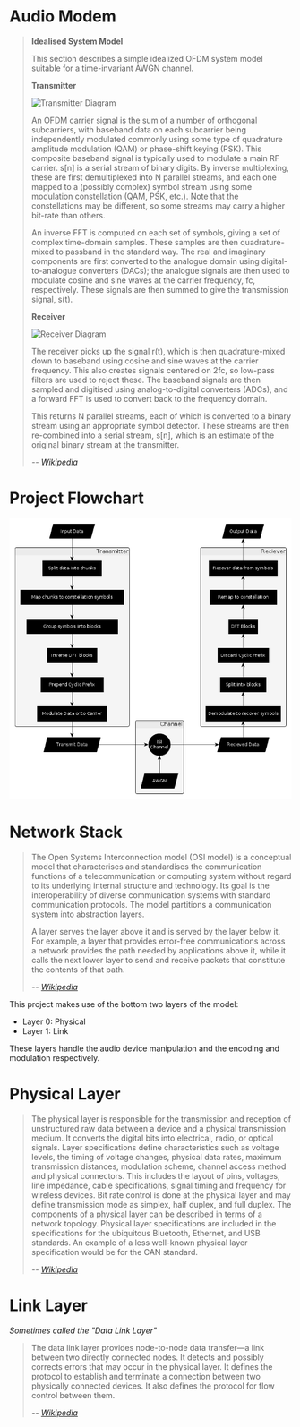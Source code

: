 # Audio Modem

> **Idealised System Model**
>
> This section describes a simple idealized OFDM system model suitable for a time-invariant AWGN channel. 
>
> **Transmitter**
>
> ![Transmitter Diagram](https://upload.wikimedia.org/wikipedia/commons/4/4e/OFDM_transmitter_ideal.png)
>
> An OFDM carrier signal is the sum of a number of orthogonal subcarriers, with baseband data on each subcarrier being independently modulated commonly using some type of quadrature amplitude modulation (QAM) or phase-shift keying (PSK). This composite baseband signal is typically used to modulate a main RF carrier.
> s[n] is a serial stream of binary digits. By inverse multiplexing, these are first demultiplexed into N parallel streams, and each one mapped to a (possibly complex) symbol stream using some modulation constellation (QAM, PSK, etc.). Note that the constellations may be different, so some streams may carry a higher bit-rate than others.
>
> An inverse FFT is computed on each set of symbols, giving a set of complex time-domain samples. These samples are then quadrature-mixed to passband in the standard way. The real and imaginary components are first converted to the analogue domain using digital-to-analogue converters (DACs); the analogue signals are then used to modulate cosine and sine waves at the carrier frequency, fc,  respectively. These signals are then summed to give the transmission signal, s(t).
>
> **Receiver**
>
> ![Receiver Diagram](https://upload.wikimedia.org/wikipedia/commons/9/90/OFDM_receiver_ideal.png)
>
> The receiver picks up the signal r(t), which is then quadrature-mixed down to baseband using cosine and sine waves at the carrier frequency. This also creates signals centered on 2fc, so low-pass filters are used to reject these. The baseband signals are then sampled and digitised using analog-to-digital converters (ADCs), and a forward FFT is used to convert back to the frequency domain.
>
> This returns N parallel streams, each of which is converted to a binary stream using an appropriate symbol detector. These streams are then re-combined into a serial stream, s[n], which is an estimate of the original binary stream at the transmitter.
>
> _-- [Wikipedia](https://en.wikipedia.org/wiki/Orthogonal_frequency-division_multiplexing#Idealized_system_model)_

# Project Flowchart

![Project Flowchart](/docs/flowchart.jpg)

# Network Stack

> The Open Systems Interconnection model (OSI model) is a conceptual model that characterises and standardises the communication functions of a telecommunication or computing system without regard to its underlying internal structure and technology. Its goal is the interoperability of diverse communication systems with standard communication protocols. The model partitions a communication system into abstraction layers.
>
> A layer serves the layer above it and is served by the layer below it. For example, a layer that provides error-free communications across a network provides the path needed by applications above it, while it calls the next lower layer to send and receive packets that constitute the contents of that path.
>
> _-- [Wikipedia](https://en.wikipedia.org/wiki/OSI_model)_

This project makes use of the bottom two layers of the model:
* Layer 0: Physical
* Layer 1: Link

These layers handle the audio device manipulation and the encoding and modulation respectively.

# Physical Layer

> The physical layer is responsible for the transmission and reception of unstructured raw data between a device and a physical transmission medium. It converts the digital bits into electrical, radio, or optical signals. Layer specifications define characteristics such as voltage levels, the timing of voltage changes, physical data rates, maximum transmission distances, modulation scheme, channel access method and physical connectors. This includes the layout of pins, voltages, line impedance, cable specifications, signal timing and frequency for wireless devices. Bit rate control is done at the physical layer and may define transmission mode as simplex, half duplex, and full duplex. The components of a physical layer can be described in terms of a network topology. Physical layer specifications are included in the specifications for the ubiquitous Bluetooth, Ethernet, and USB standards. An example of a less well-known physical layer specification would be for the CAN standard.
>
> _-- [Wikipedia](https://en.wikipedia.org/wiki/OSI_model)_

# Link Layer
_Sometimes called the "Data Link Layer"_

> The data link layer provides node-to-node data transfer—a link between two directly connected nodes. It detects and possibly corrects errors that may occur in the physical layer. It defines the protocol to establish and terminate a connection between two physically connected devices. It also defines the protocol for flow control between them.
>
> _-- [Wikipedia](https://en.wikipedia.org/wiki/OSI_model)_
